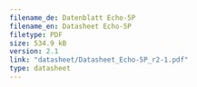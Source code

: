 ```yaml
---
filename_de: Datenblatt Echo-5P
filename_en: Datasheet Echo-5P
filetype: PDF
size: 534.9 kB
version: 2.1
link: "datasheet/Datasheet_Echo-5P_r2-1.pdf"
type: datasheet
---
```

